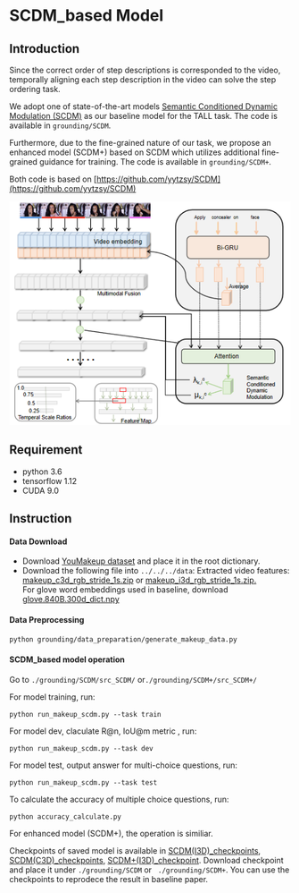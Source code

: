 # SCDM_based Model

## Introduction
Since the correct order of step descriptions is corresponded to the video, temporally aligning each step description in the video can solve the step ordering task. 

We adopt one of state-of-the-art models [Semantic Conditioned Dynamic Modulation (SCDM)](https://arxiv.org/abs/1910.14303) as our baseline model for the TALL task. The code is available in ```grounding/SCDM```.

Furthermore, due to the fine-grained nature of our task, we propose an enhanced  model (SCDM+) based on SCDM which utilizes additional fine-grained guidance for training. The code is available in ```grounding/SCDM+```.

Both code is based on [https://github.com/yytzsy/SCDM](https://github.com/yytzsy/SCDM)

![image](SCDM.png)

## Requirement
- python 3.6 
- tensorflow 1.12
- CUDA 9.0

## Instruction


#### Data Download
- Download [YouMakeup dataset](https://github.com/AIM3-RUC/YouMakeup.git) and place it in the root dictionary.
- Download the following file into ```../../../data```:
Extracted video features:
[makeup_c3d_rgb_stride_1s.zip](https://drive.google.com/open?id=1gPGEYej70hKM6e-ftXI0RBNzn4AokMJ1) or  [makeup_i3d_rgb_stride_1s.zip.]( https://drive.google.com/open?id=1cT5MKcmSmqS6xC_i2dI2wbJ3n7mdFh7o)\
For glove word embeddings used in baseline, download [glove.840B.300d_dict.npy](http://note.youdao.com/) 

#### Data Preprocessing

```
python grounding/data_preparation/generate_makeup_data.py
```

#### SCDM_based model operation
Go to ```./grounding/SCDM/src_SCDM/``` or```./grounding/SCDM+/src_SCDM+/``` 

For model training, run:

```
python run_makeup_scdm.py --task train
```

For model dev, claculate R@n, IoU@m metric , run:

```
python run_makeup_scdm.py --task dev 

```

For model test, output answer for multi-choice questions, run:

```
python run_makeup_scdm.py --task test

```

To calculate the accuracy of multiple choice questions, run:

```
python accuracy_calculate.py  
```
For enhanced  model (SCDM+), the operation is similiar.

Checkpoints of saved model is available in [SCDM(I3D)_checkpoints](http://note.youdao.com/), [SCDM(C3D)_checkpoints](http://note.youdao.com/), [SCDM+(I3D)_checkpoint](http://note.youdao.com/). Download checkpoint and place it under ```./grounding/SCDM``` or ``` ./grounding/SCDM+```. You can use the checkpoints to reprodece the result in baseline paper.
